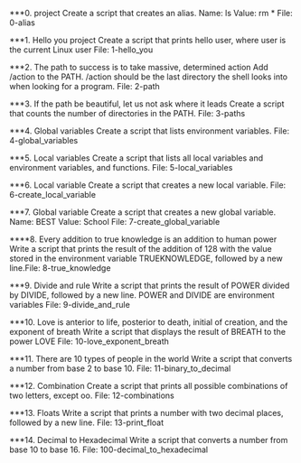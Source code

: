 ***0. <o> project
Create a script that creates an alias.
Name: ls
Value: rm *
File: 0-alias

***1. Hello you project 
Create a script that prints hello user, where user is the current Linux user
File: 1-hello_you

***2. The path to success is to take massive, determined action
Add /action to the PATH. /action should be the last directory the shell looks into when looking for a program.
File: 2-path

***3. If the path be beautiful, let us not ask where it leads
Create a script that counts the number of directories in the PATH.
File: 3-paths

***4. Global variables
Create a script that lists environment variables.
File: 4-global_variables

***5. Local variables
Create a script that lists all local variables and environment variables, and functions.
File: 5-local_variables

***6. Local variable
Create a script that creates a new local variable.
File: 6-create_local_variable

***7. Global variable
Create a script that creates a new global variable.
Name: BEST
Value: School
File: 7-create_global_variable

****8. Every addition to true knowledge is an addition to human power
Write a script that prints the result of the addition of 128 with the value stored in the environment variable TRUEKNOWLEDGE, followed by a new line.File: 8-true_knowledge

***9. Divide and rule
Write a script that prints the result of POWER divided by DIVIDE, followed by a new line.
POWER and DIVIDE are environment variables
File: 9-divide_and_rule

***10. Love is anterior to life, posterior to death, initial of creation, and the exponent of breath
Write a script that displays the result of BREATH to the power LOVE
File: 10-love_exponent_breath

***11. There are 10 types of people in the world
Write a script that converts a number from base 2 to base 10.
File: 11-binary_to_decimal

***12. Combination
Create a script that prints all possible combinations of two letters, except oo.
File: 12-combinations

***13. Floats
Write a script that prints a number with two decimal places, followed by a new line.
File: 13-print_float

***14. Decimal to Hexadecimal
Write a script that converts a number from base 10 to base 16.
File: 100-decimal_to_hexadecimal

